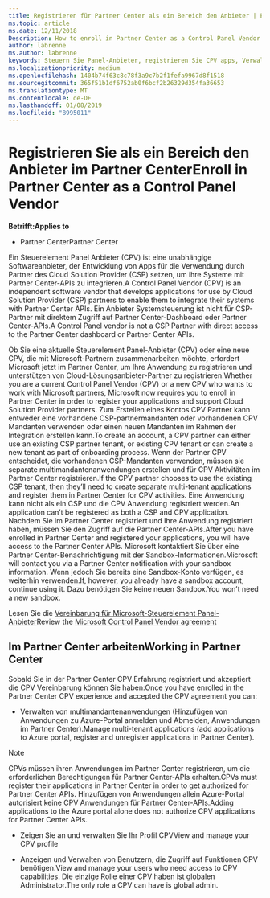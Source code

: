 ```yaml
---
title: Registrieren für Partner Center als ein Bereich den Anbieter | Partner Center
ms.topic: article
ms.date: 12/11/2018
Description: How to enroll in Partner Center as a Control Panel Vendor
author: labrenne
ms.author: labrenne
keywords: Steuern Sie Panel-Anbieter, registrieren Sie CPV apps, Verwalten von CPV apps
ms.localizationpriority: medium
ms.openlocfilehash: 1404b74f63c8c78f3a9c7b2f1fefa9967d8f1518
ms.sourcegitcommit: 365f51b1df6752ab0f6bcf2b26329d354fa36653
ms.translationtype: MT
ms.contentlocale: de-DE
ms.lasthandoff: 01/08/2019
ms.locfileid: "8995011"
---
```

# <a name="enroll-in-partner-center-as-a-control-panel-vendor"></a><span data-ttu-id="a1223-103">Registrieren Sie als ein Bereich den Anbieter im Partner Center</span><span class="sxs-lookup"><span data-stu-id="a1223-103">Enroll in Partner Center as a Control Panel Vendor</span></span>

**<span data-ttu-id="a1223-104">Betrifft:</span><span class="sxs-lookup"><span data-stu-id="a1223-104">Applies to</span></span>**

- <span data-ttu-id="a1223-105">Partner Center</span><span class="sxs-lookup"><span data-stu-id="a1223-105">Partner Center</span></span>

<span data-ttu-id="a1223-106">Ein Steuerelement Panel Anbieter (CPV) ist eine unabhängige Softwareanbieter, der Entwicklung von Apps für die Verwendung durch Partner des Cloud Solution Provider (CSP) setzen, um ihre Systeme mit Partner Center-APIs zu integrieren.</span><span class="sxs-lookup"><span data-stu-id="a1223-106">A Control Panel Vendor (CPV) is an independent software vendor that develops applications for use by Cloud Solution Provider (CSP) partners to enable them to integrate their systems with Partner Center APIs.</span></span> <span data-ttu-id="a1223-107">Ein Anbieter Systemsteuerung ist nicht für CSP-Partner mit direktem Zugriff auf Partner Center-Dashboard oder Partner Center-APIs.</span><span class="sxs-lookup"><span data-stu-id="a1223-107">A Control Panel vendor is not a CSP Partner with direct access to the Partner Center dashboard or Partner Center APIs.</span></span>

<span data-ttu-id="a1223-108">Ob Sie eine aktuelle Steuerelement Panel-Anbieter (CPV) oder eine neue CPV, die mit Microsoft-Partnern zusammenarbeiten möchte, erfordert Microsoft jetzt im Partner Center, um Ihre Anwendung zu registrieren und unterstützen von Cloud-Lösungsanbieter-Partner zu registrieren.</span><span class="sxs-lookup"><span data-stu-id="a1223-108">Whether you are a current Control Panel Vendor (CPV) or a new CPV who wants to work with Microsoft partners, Microsoft now requires you to enroll in Partner Center in order to register your applications and support Cloud Solution Provider partners.</span></span> <span data-ttu-id="a1223-109">Zum Erstellen eines Kontos CPV Partner kann entweder eine vorhandene CSP-partnermandanten oder vorhandenen CPV Mandanten verwenden oder einen neuen Mandanten im Rahmen der Integration erstellen kann.</span><span class="sxs-lookup"><span data-stu-id="a1223-109">To create an account, a CPV partner can either use an existing CSP partner tenant, or existing CPV tenant or can create a new tenant as part of onboarding process.</span></span> <span data-ttu-id="a1223-110">Wenn der Partner CPV entscheidet, die vorhandenen CSP-Mandanten verwenden, müssen sie separate multimandantenanwendungen erstellen und für CPV Aktivitäten im Partner Center registrieren.</span><span class="sxs-lookup"><span data-stu-id="a1223-110">If the CPV partner chooses to use the existing CSP tenant, then they’ll need to create separate multi-tenant applications and register them in Partner Center for CPV activities.</span></span> <span data-ttu-id="a1223-111">Eine Anwendung kann nicht als ein CSP und die CPV Anwendung registriert werden.</span><span class="sxs-lookup"><span data-stu-id="a1223-111">An application can’t be registered as both a CSP and CPV application.</span></span> <span data-ttu-id="a1223-112">Nachdem Sie im Partner Center registriert und Ihre Anwendung registriert haben, müssen Sie den Zugriff auf die Partner Center-APIs.</span><span class="sxs-lookup"><span data-stu-id="a1223-112">After you have enrolled in Partner Center and registered your applications, you will have access to the Partner Center APIs.</span></span>  <span data-ttu-id="a1223-113">Microsoft kontaktiert Sie über eine Partner Center-Benachrichtigung mit der Sandbox-Informationen.</span><span class="sxs-lookup"><span data-stu-id="a1223-113">Microsoft will contact you via a Partner Center notification with your sandbox information.</span></span> <span data-ttu-id="a1223-114">Wenn jedoch Sie bereits eine Sandbox-Konto verfügen, es weiterhin verwenden.</span><span class="sxs-lookup"><span data-stu-id="a1223-114">If, however, you already have a sandbox account, continue using it.</span></span> <span data-ttu-id="a1223-115">Dazu benötigen Sie keine neuen Sandbox.</span><span class="sxs-lookup"><span data-stu-id="a1223-115">You won’t need a new sandbox.</span></span>   

<span data-ttu-id="a1223-116">Lesen Sie die [Vereinbarung für Microsoft-Steuerelement Panel-Anbieter](https://go.microsoft.com/fwlink/?linkid=2055198)</span><span class="sxs-lookup"><span data-stu-id="a1223-116">Review the [Microsoft Control Panel Vendor agreement](https://go.microsoft.com/fwlink/?linkid=2055198)</span></span>


## <a name="working-in-partner-center"></a><span data-ttu-id="a1223-117">Im Partner Center arbeiten</span><span class="sxs-lookup"><span data-stu-id="a1223-117">Working in Partner Center</span></span>
<span data-ttu-id="a1223-118">Sobald Sie in der Partner Center CPV Erfahrung registriert und akzeptiert die CPV Vereinbarung können Sie haben:</span><span class="sxs-lookup"><span data-stu-id="a1223-118">Once you have enrolled in the Partner Center CPV experience and accepted the CPV agreement you can:</span></span>

- <span data-ttu-id="a1223-119">Verwalten von multimandantenanwendungen (Hinzufügen von Anwendungen zu Azure-Portal anmelden und Abmelden, Anwendungen im Partner Center).</span><span class="sxs-lookup"><span data-stu-id="a1223-119">Manage multi-tenant applications (add applications to Azure portal, register and unregister applications in Partner Center).</span></span>

>[!Note] 
><span data-ttu-id="a1223-120">CPVs müssen ihren Anwendungen im Partner Center registrieren, um die erforderlichen Berechtigungen für Partner Center-APIs erhalten.</span><span class="sxs-lookup"><span data-stu-id="a1223-120">CPVs must register their applications in Partner Center in order to get authorized for Partner Center APIs.</span></span> <span data-ttu-id="a1223-121">Hinzufügen von Anwendungen allein Azure-Portal autorisiert keine CPV Anwendungen für Partner Center-APIs.</span><span class="sxs-lookup"><span data-stu-id="a1223-121">Adding applications to the Azure portal alone does not authorize CPV applications for Partner Center APIs.</span></span> 

- <span data-ttu-id="a1223-122">Zeigen Sie an und verwalten Sie Ihr Profil CPV</span><span class="sxs-lookup"><span data-stu-id="a1223-122">View and manage your CPV profile</span></span> 

- <span data-ttu-id="a1223-123">Anzeigen und Verwalten von Benutzern, die Zugriff auf Funktionen CPV benötigen.</span><span class="sxs-lookup"><span data-stu-id="a1223-123">View and manage your users who need access to CPV capabilities.</span></span> <span data-ttu-id="a1223-124">Die einzige Rolle einer CPV haben ist globalen Administrator.</span><span class="sxs-lookup"><span data-stu-id="a1223-124">The only role a CPV can have is global admin.</span></span>



